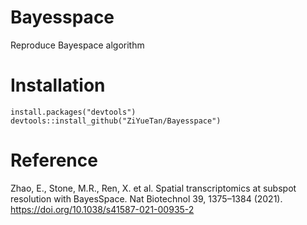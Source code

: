 # Bayesspace
Reproduce Bayespace algorithm

# Installation
```{r}
install.packages("devtools")
devtools::install_github("ZiYueTan/Bayesspace")
```

# Reference
Zhao, E., Stone, M.R., Ren, X. et al. Spatial transcriptomics at subspot resolution with BayesSpace. Nat Biotechnol 39, 1375–1384 (2021). https://doi.org/10.1038/s41587-021-00935-2
